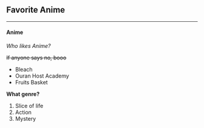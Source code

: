 ## Favorite Anime ##
---
#### Anime ####

_Who likes Anime?_

~~If anyone says no, booo~~

- Bleach
- Ouran Host Academy
- Fruits Basket

**What genre?**

 1. Slice of life
 2. Action
 3. Mystery
